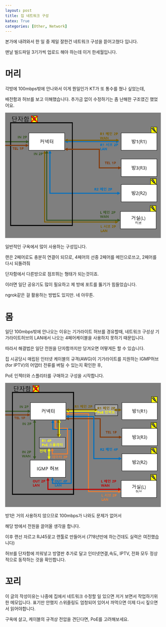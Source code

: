 ```yaml
---
layout: post
title: 집 네트워크 구성
katex: True
categories: [Other, Network]
---
```


본가에 내려와서 한 일 중 제일 잘한건 네트워크 구성을 뜯어고쳤다 입니다.

맨날 빌드파일 3기가씩 업로드 해야 하는데 이거 한세월입니다.

# 머리

각방에 100mbps밖에 안나와서 이게 뭔일인가 KT가 또 통수를 쳤나 싶었는데,

배전함과 허브를 보고 이해했습니다. 추가금 없이 수정하기는 좀 난해한 구조였긴 했었어요.

![Untitled](/assets/HomeNetwork/Untitled.png)

일반적인 구옥에서 많이 사용하는 구성입니다.

랜은 2페어로도 충분히 연결이 되므로, 4페어의 선중 2페어를 메인으로쓰고, 2페어를 다시 되돌려줘 

단자함에서 다른방으로 점프뛰는 형태가 되는것이죠.

이러면 일단 공유기도 많이 필요하고 제 방에 포트를 뚫기가 힘들었습니다.

ngrok같은 걸 활용하는 방법도 있지만. 네 아무튼.

# 몸

일단 100mbps밖에 안나오는 이유는 기가라이트 허브를 경유할때, 네트워크 구성상 기가라이트허브의 LAN에서 나오는 4페어케이블을 사용하지 못하기 때문입니다.

따라서 해결법은 일단 전원을 단자함까지만 당겨오면 어떻게든 할 수 있습니다.

집 시공당시 매립된 인터넷 케이블의 규격(AWG)이 기가라이트를 지원하는 IGMP허브(for IPTV)의 어댑터 전류를 버틸 수 있는지 확인한 후,

PoE 인젝터와 스플리터를 구매하고 구성을 시작합니다.

![Untitled](/assets/HomeNetwork/Untitled%201.png)

방1은 거의 사용하지 않으므로 100mbps가 나와도 문제가 없어서 

해당 방에서 전원을 끌어올 생각을 합니다. 

이후 랜선 자르고 RJ45꽂고 랜툴로 만들어서 (7?8년만에 하는건데도 실력은 여전했습니다)

허브를 단자함에 끼워넣고 방열판 추가로 달고 인터넷연결,속도, IPTV, 전화 모두 정상적으로 동작하는 것을 확인합니다.

# 꼬리

이 글의 작성이유는 나중에 집에서 네트워크 수정할 일 있으면 저거 보면서 작업하기위한 메모입니다. 표기만 안했지 스위즐링도 엄청되어 있어서 까먹으면 이제 다시 짚으면서 읽어야합니다. 

구옥에 살고, 케이블의 규격상 전압을 견딘다면, PoE를 고려해보세요.